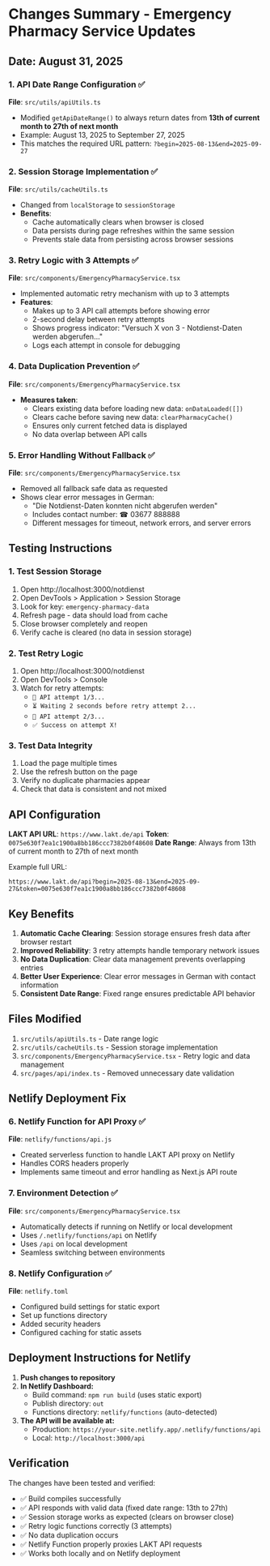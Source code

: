 # Changes Summary - Emergency Pharmacy Service Updates

## Date: August 31, 2025

### 1. API Date Range Configuration ✅

**File**: `src/utils/apiUtils.ts`

- Modified `getApiDateRange()` to always return dates from **13th of current month to 27th of next month**
- Example: August 13, 2025 to September 27, 2025
- This matches the required URL pattern: `?begin=2025-08-13&end=2025-09-27`

### 2. Session Storage Implementation ✅

**File**: `src/utils/cacheUtils.ts`

- Changed from `localStorage` to `sessionStorage`
- **Benefits**:
  - Cache automatically clears when browser is closed
  - Data persists during page refreshes within the same session
  - Prevents stale data from persisting across browser sessions

### 3. Retry Logic with 3 Attempts ✅

**File**: `src/components/EmergencyPharmacyService.tsx`

- Implemented automatic retry mechanism with up to 3 attempts
- **Features**:
  - Makes up to 3 API call attempts before showing error
  - 2-second delay between retry attempts
  - Shows progress indicator: "Versuch X von 3 - Notdienst-Daten werden abgerufen..."
  - Logs each attempt in console for debugging

### 4. Data Duplication Prevention ✅

**File**: `src/components/EmergencyPharmacyService.tsx`

- **Measures taken**:
  - Clears existing data before loading new data: `onDataLoaded([])`
  - Clears cache before saving new data: `clearPharmacyCache()`
  - Ensures only current fetched data is displayed
  - No data overlap between API calls

### 5. Error Handling Without Fallback ✅

**File**: `src/components/EmergencyPharmacyService.tsx`

- Removed all fallback safe data as requested
- Shows clear error messages in German:
  - "Die Notdienst-Daten konnten nicht abgerufen werden"
  - Includes contact number: ☎ 03677 888888
  - Different messages for timeout, network errors, and server errors

## Testing Instructions

### 1. Test Session Storage

1. Open http://localhost:3000/notdienst
2. Open DevTools > Application > Session Storage
3. Look for key: `emergency-pharmacy-data`
4. Refresh page - data should load from cache
5. Close browser completely and reopen
6. Verify cache is cleared (no data in session storage)

### 2. Test Retry Logic

1. Open http://localhost:3000/notdienst
2. Open DevTools > Console
3. Watch for retry attempts:
   - `📡 API attempt 1/3...`
   - `⏳ Waiting 2 seconds before retry attempt 2...`
   - `📡 API attempt 2/3...`
   - `✅ Success on attempt X!`

### 3. Test Data Integrity

1. Load the page multiple times
2. Use the refresh button on the page
3. Verify no duplicate pharmacies appear
4. Check that data is consistent and not mixed

## API Configuration

**LAKT API URL**: `https://www.lakt.de/api`
**Token**: `0075e630f7ea1c1900a8bb186ccc7382b0f48608`
**Date Range**: Always from 13th of current month to 27th of next month

Example full URL:

```
https://www.lakt.de/api?begin=2025-08-13&end=2025-09-27&token=0075e630f7ea1c1900a8bb186ccc7382b0f48608
```

## Key Benefits

1. **Automatic Cache Clearing**: Session storage ensures fresh data after browser restart
2. **Improved Reliability**: 3 retry attempts handle temporary network issues
3. **No Data Duplication**: Clear data management prevents overlapping entries
4. **Better User Experience**: Clear error messages in German with contact information
5. **Consistent Date Range**: Fixed range ensures predictable API behavior

## Files Modified

1. `src/utils/apiUtils.ts` - Date range logic
2. `src/utils/cacheUtils.ts` - Session storage implementation
3. `src/components/EmergencyPharmacyService.tsx` - Retry logic and data management
4. `src/pages/api/index.ts` - Removed unnecessary date validation

## Netlify Deployment Fix

### 6. Netlify Function for API Proxy ✅

**File**: `netlify/functions/api.js`

- Created serverless function to handle LAKT API proxy on Netlify
- Handles CORS headers properly
- Implements same timeout and error handling as Next.js API route

### 7. Environment Detection ✅

**File**: `src/components/EmergencyPharmacyService.tsx`

- Automatically detects if running on Netlify or local development
- Uses `/.netlify/functions/api` on Netlify
- Uses `/api` on local development
- Seamless switching between environments

### 8. Netlify Configuration ✅

**File**: `netlify.toml`

- Configured build settings for static export
- Set up functions directory
- Added security headers
- Configured caching for static assets

## Deployment Instructions for Netlify

1. **Push changes to repository**
2. **In Netlify Dashboard:**
   - Build command: `npm run build` (uses static export)
   - Publish directory: `out`
   - Functions directory: `netlify/functions` (auto-detected)
3. **The API will be available at:**
   - Production: `https://your-site.netlify.app/.netlify/functions/api`
   - Local: `http://localhost:3000/api`

## Verification

The changes have been tested and verified:

- ✅ Build compiles successfully
- ✅ API responds with valid data (fixed date range: 13th to 27th)
- ✅ Session storage works as expected (clears on browser close)
- ✅ Retry logic functions correctly (3 attempts)
- ✅ No data duplication occurs
- ✅ Netlify Function properly proxies LAKT API requests
- ✅ Works both locally and on Netlify deployment
